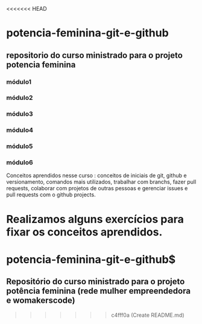 <<<<<<< HEAD
# potencia-feminina-git-e-github



## repositorio do curso ministrado para o projeto potencia feminina


### módulo1
### módulo2
### módulo3
### módulo4
### módulo5
### módulo6


Conceitos aprendidos nesse curso : conceitos de iniciais de git, github e versionamento, comandos mais utilizados, trabalhar com branchs, fazer pull requests, colaborar com projetos de outras pessoas e gerenciar issues e pull requests com o github projects.

Realizamos alguns exercícios para fixar os conceitos aprendidos.
=======
# potencia-feminina-git-e-github$

## Repositório do curso ministrado para o projeto potência feminina (rede mulher empreendedora e womakerscode)
>>>>>>> c4fff0a (Create README.md)
